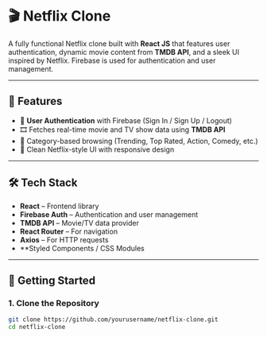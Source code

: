 # 🎬 Netflix Clone

A fully functional Netflix clone built with **React JS** that features user authentication, dynamic movie content from **TMDB API**, and a sleek UI inspired by Netflix. Firebase is used for authentication and user management.

---

## 🚀 Features

- 🔐 **User Authentication** with Firebase (Sign In / Sign Up / Logout)
- 🎞️ Fetches real-time movie and TV show data using **TMDB API**
- 🧠 Category-based browsing (Trending, Top Rated, Action, Comedy, etc.)
- 🎨 Clean Netflix-style UI with responsive design

---

## 🛠️ Tech Stack

- **React** – Frontend library
- **Firebase Auth** – Authentication and user management
- **TMDB API** – Movie/TV data provider
- **React Router** – For navigation
- **Axios** – For HTTP requests
- **Styled Components / CSS Modules 

---

## 🔧 Getting Started

### 1. Clone the Repository

```bash
git clone https://github.com/yourusername/netflix-clone.git
cd netflix-clone
